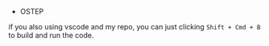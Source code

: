 - OSTEP

if you also using vscode and my repo, you can just clicking `Shift + Cmd + B` to build and run the code.
